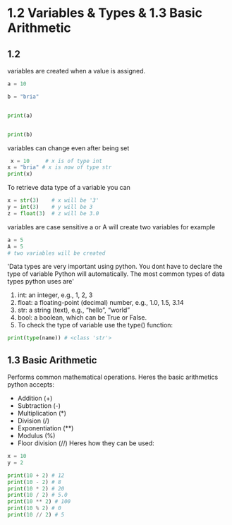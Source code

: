 
# 1.2 Variables & Types & 1.3 Basic Arithmetic

## 1.2

variables are created when a value is assigned. 

````python
a = 10

b = "bria"


print(a)


print(b)
````
 variables can change even after being set 
```python
 x = 10     # x is of type int
x = "bria" # x is now of type str
print(x) 
```
To retrieve data type of a variable you can
````python
x = str(3)    # x will be '3'
y = int(3)    # y will be 3
z = float(3)  # z will be 3.0
````
variables are case sensitive
a or A will create two variables for example
````python
a = 5
A = 5
# two variables will be created 
````


'Data types are very important using python. You dont have to declare the type of variable Python will automatically. The most common types of data types python uses are'

   1. int: an integer, e.g., 1, 2, 3
   2. float: a floating-point (decimal) number, e.g., 1.0, 1.5, 3.14
   3. str: a string (text), e.g., “hello”, “world”
   4. bool: a boolean, which can be True or False.
   5. To check the type of variable use the type() function:

   ````python
   print(type(name)) # <class 'str'>
   ````

## 1.3 Basic Arithmetic
Performs common mathematical operations. 
   Heres the basic arithmetics python accepts:
   - Addition (+)
- Subtraction (-)
- Multiplication (*)
- Division (/)
- Exponentiation (**)
- Modulus (%)
- Floor division (//)
Heres how they can be used:

````python
x = 10
y = 2

print(10 + 2) # 12
print(10 - 2) # 8
print(10 * 2) # 20
print(10 / 2) # 5.0
print(10 ** 2) # 100
print(10 % 2) # 0
print(10 // 2) # 5
````
